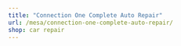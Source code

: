 ```yaml
---
title: "Connection One Complete Auto Repair"
url: /mesa/connection-one-complete-auto-repair/
shop: car repair
---
```

